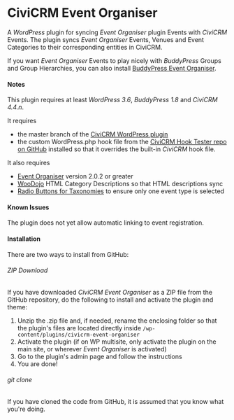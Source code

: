 CiviCRM Event Organiser
=======================

A *WordPress* plugin for syncing *Event Organiser* plugin Events with *CiviCRM* Events. The plugin syncs *Event Organiser* Events, Venues and Event Categories to their corresponding entities in CiviCRM.

If you want *Event Organiser* Events to play nicely with *BuddyPress* Groups and Group Hierarchies, you can also install [BuddyPress Event Organiser](https://github.com/christianwach/bp-event-organiser).

#### Notes ####

This plugin requires at least *WordPress 3.6*, *BuddyPress 1.8* and *CiviCRM 4.4.n*.

It requires

* the master branch of the [CiviCRM WordPress plugin](https://github.com/civicrm/civicrm-wordpress)
* the custom WordPress.php hook file from the [CiviCRM Hook Tester repo on GitHub](https://github.com/christianwach/civicrm-wp-hook-tester) installed so that it overrides the built-in *CiviCRM* hook file.

It also requires

* [Event Organiser](http://wordpress.org/plugins/event-organiser/) version 2.0.2 or greater
* [WooDojo](http://www.woothemes.com/woodojo/) HTML Category Descriptions so that HTML descriptions sync
* [Radio Buttons for Taxonomies](http://wordpress.org/plugins/radio-buttons-for-taxonomies/) to ensure only one event type is selected


#### Known Issues ####

The plugin does not yet allow automatic linking to event registration.

#### Installation ####

There are two ways to install from GitHub:

###### ZIP Download ######

If you have downloaded *CiviCRM Event Organiser* as a ZIP file from the GitHub repository, do the following to install and activate the plugin and theme:

1. Unzip the .zip file and, if needed, rename the enclosing folder so that the plugin's files are located directly inside `/wp-content/plugins/civicrm-event-organiser`
2. Activate the plugin (if on WP multisite, only activate the plugin on the main site, or wherever *Event Organiser* is activated)
3. Go to the plugin's admin page and follow the instructions
4. You are done!

###### git clone ######

If you have cloned the code from GitHub, it is assumed that you know what you're doing.
